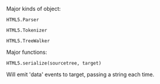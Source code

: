 Major kinds of object:

	HTML5.Parser

	HTML5.Tokenizer

	HTML5.TreeWalker

Major functions:

	HTML5.serialize(sourcetree, target)

Will emit 'data' events to target, passing a string each time.


